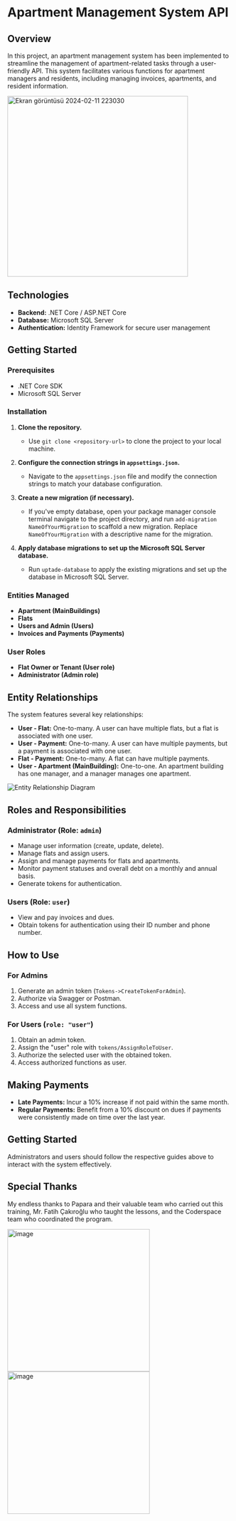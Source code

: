 # Apartment Management System API

## Overview
In this project, an apartment management system has been implemented to streamline the management of apartment-related tasks through a user-friendly API. This system facilitates various functions for apartment managers and residents, including managing invoices, apartments, and resident information.

<img width="406" alt="Ekran görüntüsü 2024-02-11 223030" src="https://github.com/zehraagol/ApartmenManagementSystemAPI/assets/72569851/4518ed81-bf37-42ef-ad0b-65dcc76ed32a">

## Technologies

- **Backend:** .NET Core / ASP.NET Core
- **Database:** Microsoft SQL Server
- **Authentication:** Identity Framework for secure user management

## Getting Started

### Prerequisites

- .NET Core SDK
- Microsoft SQL Server

### Installation

1. **Clone the repository.**
   - Use `git clone <repository-url>` to clone the project to your local machine.

2. **Configure the connection strings in `appsettings.json`.**
   - Navigate to the `appsettings.json` file and modify the connection strings to match your database configuration.

3. **Create a new migration (if necessary).**
   - If you've empty database, open your package manager console terminal navigate to the project directory, and run `add-migration NameOfYourMigration` to scaffold a new migration. Replace `NameOfYourMigration` with a descriptive name for the migration.

4. **Apply database migrations to set up the Microsoft SQL Server database.**
   - Run `uptade-database` to apply the existing migrations and set up the database in Microsoft SQL Server.

### Entities Managed
- **Apartment (MainBuildings)**
- **Flats**
- **Users and Admin (Users)**
- **Invoices and Payments (Payments)**

### User Roles
- **Flat Owner or Tenant (User role)**
- **Administrator (Admin role)**

## Entity Relationships
The system features several key relationships:
- **User - Flat:** One-to-many. A user can have multiple flats, but a flat is associated with one user.
- **User - Payment:** One-to-many. A user can have multiple payments, but a payment is associated with one user.
- **Flat - Payment:** One-to-many. A flat can have multiple payments.
- **User - Apartment (MainBuilding):** One-to-one. An apartment building has one manager, and a manager manages one apartment.

![Entity Relationship Diagram](https://github.com/zehraagol/ApartmenManagementSystemAPI/assets/72569851/e466475e-98bc-4d5c-8335-7bb7e740bae8)

## Roles and Responsibilities
### Administrator (Role: `admin`)
- Manage user information (create, update, delete).
- Manage flats and assign users.
- Assign and manage payments for flats and apartments.
- Monitor payment statuses and overall debt on a monthly and annual basis.
- Generate tokens for authentication.

### Users (Role: `user`)
- View and pay invoices and dues.
- Obtain tokens for authentication using their ID number and phone number.

## How to Use
### For Admins
1. Generate an admin token (`Tokens->CreateTokenForAdmin`).
2. Authorize via Swagger or Postman.
3. Access and use all system functions.

### For Users (`role: "user"`)
1. Obtain an admin token.
2. Assign the "user" role with `tokens/AssignRoleToUser`.
3. Authorize the selected user with the obtained token.
4. Access authorized functions as user.

## Making Payments
- **Late Payments:** Incur a 10% increase if not paid within the same month.
- **Regular Payments:** Benefit from a 10% discount on dues if payments were consistently made on time over the last year.

## Getting Started
Administrators and users should follow the respective guides above to interact with the system effectively.

## Special Thanks
My endless thanks to Papara and their valuable team who carried out this training, Mr. Fatih Çakıroğlu who taught the lessons, and the Coderspace team who coordinated the program.


<img width="320" alt="image" src="https://github.com/zehraagol/ApartmenManagementSystemAPI/assets/72569851/c63feffb-1e18-4dba-922d-28bf579a3ad9">

<img width="320" alt="image" src="https://github.com/zehraagol/ApartmenManagementSystemAPI/assets/72569851/c0e93890-f7a5-41c5-a567-45993cd526af">



